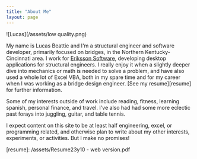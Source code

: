 ```yaml
---
title: "About Me"
layout: page
---
```

![Lucas](/assets/low quality.png)

My name is Lucas Beattie and I'm a structural engineer and software developer, primarily focused on bridges, in the Northern Kentucky-Cincinnati area. I work for [Eriksson Software](https://www.erikssonsoftware.com/), developing desktop applications for structural engineers. I really enjoy it when a slightly deeper dive into mechanics or math is needed to solve a problem, and have also used a whole lot of Excel VBA, both in my spare time and for my career when I was working as a bridge design engineer. [See my resume][resume] for further information.

Some of my interests outside of work include reading, fitness, learning spanish, personal finance, and travel. I've also had had some more eclectic past forays into juggling, guitar, and table tennis.

I expect content on this site to be at least half engineering, excel, or programming related, and otherwise plan to write about my other interests, experiments, or activities. But I make no promises!

[resume]: /assets/Resume23y10 - web version.pdf